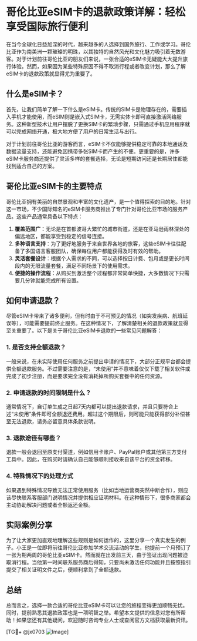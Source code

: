 # 哥伦比亚eSIM卡的退款政策详解：轻松享受国际旅行便利

在当今全球化日益加深的时代，越来越多的人选择到国外旅行、工作或学习。哥伦比亚作为南美洲一颗璀璨的明珠，以其独特的自然风光和文化魅力吸引着无数游客。对于计划前往哥伦比亚的朋友们来说，一张合适的eSIM卡无疑能大大提升旅行体验。然而，如果因为某些特殊原因不得不取消行程或者改变计划，那么了解eSIM卡的退款政策就显得尤为重要了。

## 什么是eSIM卡？

首先，让我们简单了解一下什么是eSIM卡。传统的SIM卡是物理存在的，需要插入手机才能使用，而eSIM则是嵌入式SIM卡，无需实体卡即可直接激活网络服务。这种新型技术让用户摆脱了更换SIM卡的繁琐步骤，只需通过手机应用程序就可以完成网络开通，极大地方便了用户的日常生活与出行。

对于计划前往哥伦比亚的游客而言，eSIM卡不仅能够提供稳定可靠的本地通话及数据流量支持，还能避免因携带多张SIM卡而产生的不便。更重要的是，许多eSIM卡服务商还提供了灵活多样的套餐选择，无论是短期访问还是长期居住都能找到适合自己的方案。

## 哥伦比亚eSIM卡的主要特点

哥伦比亚拥有美丽的自然景观和丰富的文化遗产，是一个值得探索的目的地。针对这一市场，不少国际知名的eSIM卡服务商推出了专门针对哥伦比亚市场的服务产品。这些产品通常具备以下特点：

1. **覆盖范围广**：无论是在首都波哥大繁忙的城市街道，还是在亚马逊雨林深处的偏远地区，都能享受到稳定的信号连接。
2. **多种语言支持**：为了更好地服务于来自世界各地的旅客，这些eSIM卡往往配备了多国语言客服团队，确保每位用户都能获得及时有效的帮助。
3. **灵活套餐设计**：根据个人需求的不同，可以选择按日计费、包月或是更长时间段内的无限流量套餐，满足不同场景下的使用需求。
4. **便捷的操作流程**：从购买到激活整个过程都非常简单快捷，大多数情况下只需要几分钟就能完成所有设置。

## 如何申请退款？

尽管eSIM卡带来了诸多便利，但有时由于不可预见的情况（如突发疾病、航班延误等），可能需要提前终止服务。在这种情况下，了解清楚相关的退款政策就显得至关重要了。以下是关于哥伦比亚eSIM卡退款的一些常见问题解答：

### 1. 是否支持全额退款？
一般来说，在未实际使用任何服务之前提出申请的情况下，大部分正规平台都会提供全额退款服务。不过需要注意的是，“未使用”并不意味着仅仅下载了相关软件或完成了初步注册，而是要求完全没有消耗掉所购买套餐中的任何资源。

### 2. 申请退款的时间限制是什么？
通常情况下，自订单生成之日起7天内都可以提出退款请求，并且只要符合上述“未使用”条件即可全额退还费用。超过这个期限后，则可能只能获得部分补偿甚至无法退款，请务必留意具体条款说明。

### 3. 退款途径有哪些？
退款一般会退回至原支付渠道，例如信用卡账户、PayPal账户或其他第三方支付工具中。因此，在购买时请确认自己能够顺利接收来自该平台的资金转移。

### 4. 特殊情况下的处理方式
如果遇到特殊情况导致无法正常使用服务（比如当地运营商突然中断合作），则应该尽快联系客服部门说明情况并提供相应证明材料。在这种情形下，很多商家都会主动协助解决问题或者全额返还金额。

## 实际案例分享

为了让大家更加直观地理解这些规则是如何运作的，这里分享一个真实发生的例子。小王是一位即将前往哥伦比亚参加学术交流活动的学生，他提前一个月预订了一张为期两周的哥伦比亚eSIM卡。然而就在出发前三天，由于签证出现问题被迫取消行程。当他第一时间联系服务商后得知，只要尚未激活任何功能并且按照指引提交了相关证明文件之后，便顺利拿到了全额退款。

## 总结

总而言之，选择一款合适的哥伦比亚eSIM卡可以让您的旅程变得更加顺畅无忧。同时，提前熟悉其退款政策也是一项明智之举。希望本文提供的信息对您有所帮助！如果您还有其他疑问，欢迎随时咨询专业人士或查阅官方文档获取最新资讯。

[TG💪+ @jx0703 ![Image](https://github.com/user-attachments/assets/dbca1d08-cadb-493c-b0ec-ad6f7a83f270)]